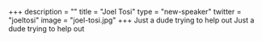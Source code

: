 +++
description = ""
title = "Joel Tosi"
type = "new-speaker"
twitter = "joeltosi"
image = "joel-tosi.jpg"
+++
Just a dude trying to help out
Just a dude trying to help out
